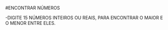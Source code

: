 #ENCONTRAR NÚMEROS

-DIGITE 15 NÚMEROS INTEIROS OU REAIS, PARA ENCONTRAR O MAIOR E O MENOR ENTRE ELES.

